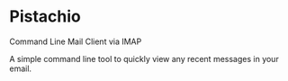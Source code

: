 # Pistachio
Command Line Mail Client via IMAP

A simple command line tool to quickly view any recent messages in your email. 
